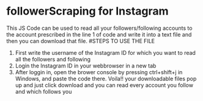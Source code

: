 # followerScraping for Instagram

This JS Code can be used to read all your followers/following accounts to the account prescribed in the line 1 of code and write it into a text file and then you can download that file. 
#STEPS TO USE THE FILE
1. First write the username of the Instagram ID for which you want to read all the followers and following
2. Login the Instagram ID in your webbrowser in a new tab
3. After loggin in, open the brower console by pressing ctrl+shift+j in Windows, and paste the code there. 
Voila!! your downloadable files pop up and just click download and you can read every account you follow and which follows you
